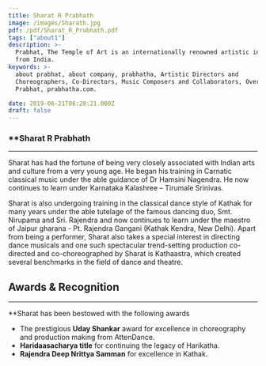 ```yaml
---
title: Sharat R Prabhath
image: /images/Sharath.jpg
pdf: /pdf/Sharat_R_Prabhath.pdf
tags: ["about1"]
description: >-
  Prabhat, The Temple of Art is an internationally renowned artistic institution
  from India.
keywords: >-
  about prabhat, about company, prabhatha, Artistic Directors and
  Choreographers, Co-Directors, Music Composers and Collaborators, Overview-
  Prabhat, prabhatha.com.

date: 2019-06-21T06:28:21.000Z
draft: false
---
```


### **Sharat R Prabhath

---
Sharat has had the fortune of being very closely associated with Indian arts and culture from a very young age. He began his training in Carnatic classical music under the able guidance of Dr Hamsini Nagendra. He now continues to learn under Karnataka Kalashree – Tirumale Srinivas.

Sharat is also undergoing training in the classical dance style of Kathak for many years under the able tutelage of the famous dancing duo, Smt. Nirupama and Sri. Rajendra and now continues to learn under the maestro of Jaipur gharana - Pt. Rajendra Gangani (Kathak Kendra, New Delhi). Apart from being a performer, Sharat also takes a special interest in directing dance musicals and one such spectacular trend-setting production co-directed and co-choreographed by Sharat is Kathaastra, which created several benchmarks in the field of dance and theatre.

## Awards & Recognition
---
**Sharat has been bestowed with the following awards

- The prestigious **Uday Shankar** award for excellence in choreography and production making from AttenDance.
- **Haridaasacharya title** for continuing the legacy of Harikatha.
- **Rajendra Deep Nrittya Samman** for excellence in Kathak.